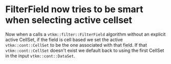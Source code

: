 # FilterField now tries to be smart when selecting active cellset

Now when a calls a `vtkm::filter::FilterField` algorithm without an explicit
active CellSet, if the field is cell based we set the active `vtkm::cont::CellSet`
to be the one associated with that field. If that `vtkm::cont::CellSet` doesn't
exist we default back to using the first CellSet in the input `vtkm::cont::DataSet`.
